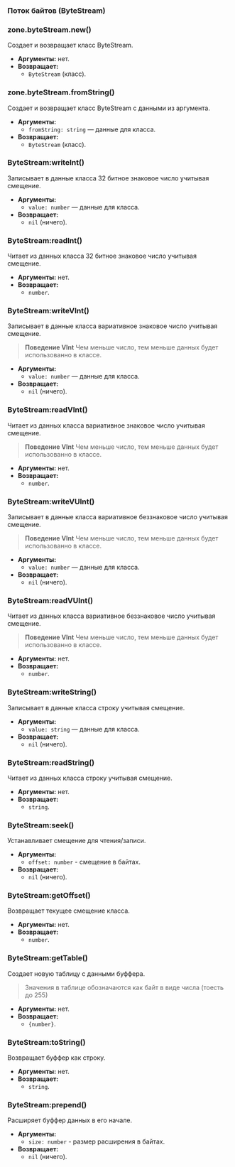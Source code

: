 ### Поток байтов (ByteStream)

### zone.byteStream.new()

Создает и возвращает класс ByteStream.

-   **Аргументы:** нет.
-   **Возвращает:**
    -   `ByteStream` (класс).

### zone.byteStream.fromString()

Создает и возвращает класс ByteStream с данными из аргумента.

-   **Аргументы:**
    -   `fromString: string` — данные для класса.
-   **Возвращает:**
    -   `ByteStream` (класс).

### ByteStream:writeInt()

Записывает в данные класса 32 битное знаковое число учитывая смещение.

-   **Аргументы:**
    -   `value: number` — данные для класса.
-   **Возвращает:**
    -   `nil` (ничего).

### ByteStream:readInt()

Читает из данных класса 32 битное знаковое число учитывая смещение.

-   **Аргументы:** нет.
-   **Возвращает:**
    -   `number`.

### ByteStream:writeVInt()

Записывает в данные класса вариативное знаковое число учитывая смещение.

> **Поведение VInt**
> Чем меньше число, тем меньше данных будет использованно в классе.

-   **Аргументы:**
    -   `value: number` — данные для класса.
-   **Возвращает:**
    -   `nil` (ничего).

### ByteStream:readVInt()

Читает из данных класса вариативное знаковое число учитывая смещение.

> **Поведение VInt**
> Чем меньше число, тем меньше данных будет использованно в классе.

-   **Аргументы:** нет.
-   **Возвращает:**
    -   `number`.

### ByteStream:writeVUInt()

Записывает в данные класса вариативное беззнаковое число учитывая смещение.

> **Поведение VInt**
> Чем меньше число, тем меньше данных будет использованно в классе.

-   **Аргументы:**
    -   `value: number` — данные для класса.
-   **Возвращает:**
    -   `nil` (ничего).

### ByteStream:readVUInt()

Читает из данных класса вариативное беззнаковое число учитывая смещение.

> **Поведение VInt**
> Чем меньше число, тем меньше данных будет использованно в классе.

-   **Аргументы:** нет.
-   **Возвращает:**
    -   `number`.

### ByteStream:writeString()

Записывает в данные класса строку учитывая смещение.

-   **Аргументы:**
    -   `value: string` — данные для класса.
-   **Возвращает:**
    -   `nil` (ничего).

### ByteStream:readString()

Читает из данных класса строку учитывая смещение.

-   **Аргументы:** нет.
-   **Возвращает:**
    -   `string`.

### ByteStream:seek()

Устанавливает смещение для чтения/записи.

-   **Аргументы:**
    -   `offset: number` - смещение в байтах.
-   **Возвращает:**
    -   `nil` (ничего).

### ByteStream:getOffset()

Возвращает текущее смещение класса.

-   **Аргументы:** нет.
-   **Возвращает:**
    -   `number`.

### ByteStream:getTable()

Создает новую таблицу с данными буффера.

> Значения в таблице обозначаются как байт в виде числа (тоесть до 255)

-   **Аргументы:** нет.
-   **Возвращает:**
    -   `{number}`.

### ByteStream:toString()

Возвращает буффер как строку.

-   **Аргументы:** нет.
-   **Возвращает:**
    -   `string`.

### ByteStream:prepend()

Расширяет буффер данных в его начале.

-   **Аргументы:**
    -   `size: number` - размер расширения в байтах.
-   **Возвращает:**
    -   `nil` (ничего).